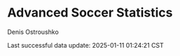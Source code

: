 # Advanced Soccer Statistics
Denis Ostroushko

<!-- gfm -->

Last successful data update: 2025-01-11 01:24:21 CST
